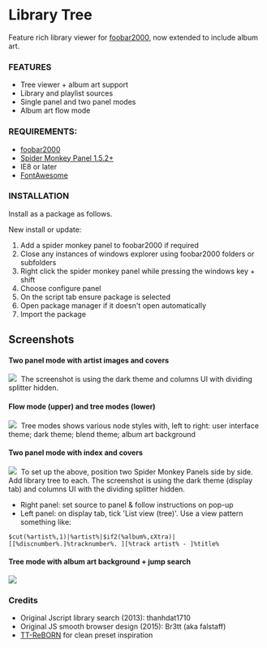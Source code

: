 # Library Tree

Feature rich library viewer for [foobar2000](https://www.foobar2000.org), now extended to include album art.
 
 ### FEATURES
- Tree viewer + album art support
- Library and playlist sources
- Single panel and two panel modes
- Album art flow mode

### REQUIREMENTS:
- [foobar2000](https://www.foobar2000.org)
- [Spider Monkey Panel 1.5.2+](https://www.foobar2000.org/components)
- IE8 or later
- [FontAwesome](https://github.com/FortAwesome/Font-Awesome/blob/fa-4/fonts/fontawesome-webfont.ttf?raw=true)

### INSTALLATION
Install as a package as follows.

New install or update:
1) Add a spider monkey panel to foobar2000 if required
2) Close any instances of windows explorer using foobar2000 folders or subfolders
3) Right click the spider monkey panel while pressing the windows key + shift
4) Choose configure panel
5) On the script tab ensure package is selected
6) Open package manager if it doesn't open automatically
7) Import the package

## Screenshots

#### Two panel mode with artist images and covers
<kbd> <img src="https://user-images.githubusercontent.com/35600752/155884212-9bea1326-3430-46a4-a86e-3bc4b09e4dd4.png"> </kbd>
The screenshot is using the dark theme and columns UI with dividing splitter hidden.

#### Flow mode (upper) and tree modes (lower)
<kbd> <img src="https://user-images.githubusercontent.com/35600752/155903327-9631a328-2f67-4f25-9cbd-316e5f5210b5.png"> </kbd>
Tree modes shows various node styles with, left to right: user interface theme; dark theme; blend theme; album art background

#### Two panel mode with index and covers
<kbd> <img src="https://user-images.githubusercontent.com/35600752/156163852-5d8295f4-3ff2-4ef4-849f-0bd5ce24ba8e.png"> </kbd>
To set up the above, position two Spider Monkey Panels side by side. Add library tree to each. The screenshot is using the dark theme (display tab) and columns UI with the dividing splitter hidden.
- Right panel: set source to panel & follow instructions on pop-up
- Left panel: on display tab, tick 'List view (tree)'. Use a view pattern something like: 
```
$cut(%artist%,1)|%artist%|$if2(%album%,εXtra)|[[%discnumber%.]%tracknumber%. ][%track artist% - ]%title%
```
#### Tree mode with album art background + jump search
<kbd> <img src="https://user-images.githubusercontent.com/35600752/118255885-b5a41e00-b4a4-11eb-8f19-7a24e5215463.png"> </kbd>

### Credits
- Original Jscript library search (2013): thanhdat1710
- Original JS smooth browser design (2015): Br3tt (aka falstaff)
- [TT-ReBORN](https://github.com/TT-ReBORN) for clean preset inspiration 
